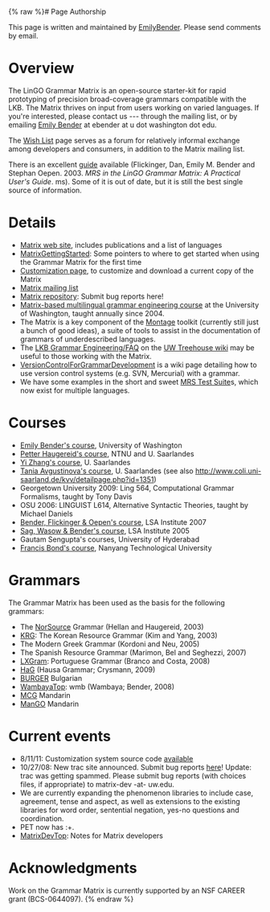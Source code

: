 {% raw %}# Page Authorship

This page is written and maintained by [EmilyBender](https://blog.inductorsoftware.com/docsproto/tools/EmilyBender).
Please send comments by email.

# Overview

The LinGO Grammar Matrix is an open-source starter-kit for rapid
prototyping of precision broad-coverage grammars compatible with the
LKB. The Matrix thrives on input from users working on varied languages.
If you're interested, please contact us --- through the mailing list, or
by emailing [Emily Bender](http://faculty.washington.edu/ebender) at
ebender at u dot washington dot edu.

The [Wish List](MatrixWishList) page serves as a forum for relatively
informal exchange among developers and consumers, in addition to the
Matrix mailing list.

There is an excellent
[guide](http://faculty.washington.edu/ebender/papers/userguide.pdf)
available (Flickinger, Dan, Emily M. Bender and Stephan Oepen. 2003.
*MRS in the LinGO Grammar Matrix: A Practical User's Guide*. ms). Some
of it is out of date, but it is still the best single source of
information.

# Details

- [Matrix web site](https://matrix.ling.washington.edu), includes
publications and a list of languages
- [MatrixGettingStarted](MatrixGettingStarted): Some pointers to where
to get started when using the Grammar Matrix for the first time
- [Customization
page](https://matrix.ling.washington.edu/customize/matrix.cgi), to
customize and download a current copy of the Matrix
- [Matrix mailing
list](http://lists.delph-in.net/mailman/listinfo/matrix/)
- [Matrix repository](https://github.com/delph-in/matrix): Submit
bug reports here!
- [Matrix-based multilingual grammar engineering
course](http://courses.washington.edu/ling567) at the University of
Washington, taught annually since 2004.
- The Matrix is a key component of the
[Montage](http://depts.washington.edu/uwcl/Montage) toolkit
(currently still just a bunch of good ideas), a suite of tools to
assist in the documentation of grammars of underdescribed languages.
- The [LKB Grammar
Engineering/FAQ](http://depts.washington.edu/uwcl/twiki/bin/view.cgi/Main/GrammarEngineeringFAQ)
on the [UW Treehouse
wiki](http://depts.washington.edu/uwcl/twiki/bin/view.cgi/Main/WebHome)
may be useful to those working with the Matrix.
- [VersionControlForGrammarDevelopment](https://blog.inductorsoftware.com/docsproto/tools/VersionControlForGrammarDevelopment)
is a wiki page detailing how to use version control systems (e.g.
SVN, Mercurial) with a grammar.
- We have some examples in the short and sweet [MRS Test
Suite](MatrixMrsTestSuite)s, which now exist for multiple languages.

# Courses

- [Emily Bender's course](http://courses.washington.edu/ling567),
University of Washington
- [Petter Haugereid's
course](http://www.hf.ntnu.no/hf/isk/Ansatte/petter.haugereid/grammar-course.html),
NTNU and U. Saarlandes
- [Yi Zhang's course](http://www.coli.uni-saarland.de/~yzhang/ge/), U.
Saarlandes
- [Tania Avgustinova's
course](http://www.coli.uni-saarland.de/~tania/slavigram/), U.
Saarlandes (see also
<http://www.coli.uni-saarland.de/kvv/detailpage.php?id=1351>)
- Georgetown University 2009: Ling 564, Computational Grammar
Formalisms, taught by Tony Davis
- OSU 2006: LINGUIST L614, Alternative Syntactic Theories, taught by
Michael Daniels
- [Bender, Flickinger & Oepen's
course](http://lingo.stanford.edu/courses/07/lsa/), LSA Institute
2007
- [Sag, Wasow & Bender's course](http://hpsg.stanford.edu/05inst/),
LSA Institute 2005
- Gautam Sengupta's courses, University of Hyderabad
- [Francis Bond's course](http://www3.ntu.edu.sg/home/fcbond/hg7021/),
Nanyang Technological University

# Grammars

The Grammar Matrix has been used as the basis for the following
grammars:

- The [NorSource](/NorSource) Grammar (Hellan and Haugereid, 2003)
- [KRG](KrgTop): The Korean Resource Grammar (Kim and Yang, 2003)
- The Modern Greek Grammar (Kordoni and Neu, 2005)
- The Spanish Resource Grammar (Marimon, Bel and Seghezzi, 2007)
- [LXGram](http://nlxgroup.di.fc.ul.pt/lxgram/): Portuguese Grammar
(Branco and Costa, 2008)
- [HaG](http://chefpferd.ikp.uni-bonn.de:8105/logon) (Hausa Grammar;
Crysmann, 2009)
- [BURGER](http://www.bultreebank.org/BURGER/index.html) Bulgarian
- [WambayaTop](WambayaTop): wmb (Wambaya; Bender, 2008)
- [MCG](http://mcg.opendfki.de/) Mandarin
- [ManGO](MandarinGrammarOnline)
Mandarin

# Current events

- 8/11/11: Customization system source code
[available](http://www.delph-in.net/matrix/#where)
- 10/27/08: New trac site announced. Submit bug reports
[here](http://lemur.ling.washington.edu/trac/matrix)! Update: trac
was getting spammed. Please submit bug reports (with choices files,
if appropriate) to matrix-dev -at- uw.edu.
- We are currently expanding the phenomenon libraries to include case,
agreement, tense and aspect, as well as extensions to the existing
libraries for word order, sentential negation, yes-no questions and
coordination.
- PET now has :+.
- [MatrixDevTop](MatrixDevTop): Notes for Matrix developers

# Acknowledgments

Work on the Grammar Matrix is currently supported by an NSF CAREER grant
(BCS-0644097).
{% endraw %}